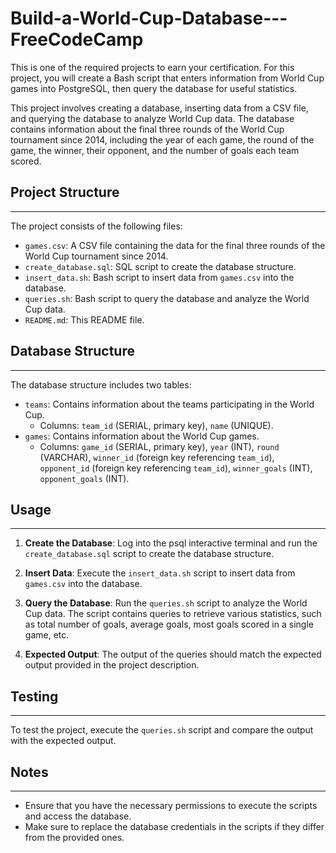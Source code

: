 # Build-a-World-Cup-Database---FreeCodeCamp
This is one of the required projects to earn your certification. For this project, you will create a Bash script that enters information from World Cup games into PostgreSQL, then query the database for useful statistics.




This project involves creating a database, inserting data from a CSV file, and querying the database to analyze World Cup data. The database contains information about the final three rounds of the World Cup tournament since 2014, including the year of each game, the round of the game, the winner, their opponent, and the number of goals each team scored.

## Project Structure
---------------------------

The project consists of the following files:

- `games.csv`: A CSV file containing the data for the final three rounds of the World Cup tournament since 2014.
- `create_database.sql`: SQL script to create the database structure.
- `insert_data.sh`: Bash script to insert data from `games.csv` into the database.
- `queries.sh`: Bash script to query the database and analyze the World Cup data.
- `README.md`: This README file.

## Database Structure
------------------------------

The database structure includes two tables:

- `teams`: Contains information about the teams participating in the World Cup.
  - Columns: `team_id` (SERIAL, primary key), `name` (UNIQUE).
- `games`: Contains information about the World Cup games.
  - Columns: `game_id` (SERIAL, primary key), `year` (INT), `round` (VARCHAR), `winner_id` (foreign key referencing `team_id`), `opponent_id` (foreign key referencing `team_id`), `winner_goals` (INT), `opponent_goals` (INT).

## Usage
------------
1. **Create the Database**: Log into the psql interactive terminal and run the `create_database.sql` script to create the database structure.

2. **Insert Data**: Execute the `insert_data.sh` script to insert data from `games.csv` into the database.

3. **Query the Database**: Run the `queries.sh` script to analyze the World Cup data. The script contains queries to retrieve various statistics, such as total number of goals, average goals, most goals scored in a single game, etc.

4. **Expected Output**: The output of the queries should match the expected output provided in the project description.

## Testing
--------------
To test the project, execute the `queries.sh` script and compare the output with the expected output.

## Notes
----------------
- Ensure that you have the necessary permissions to execute the scripts and access the database.
- Make sure to replace the database credentials in the scripts if they differ from the provided ones.
